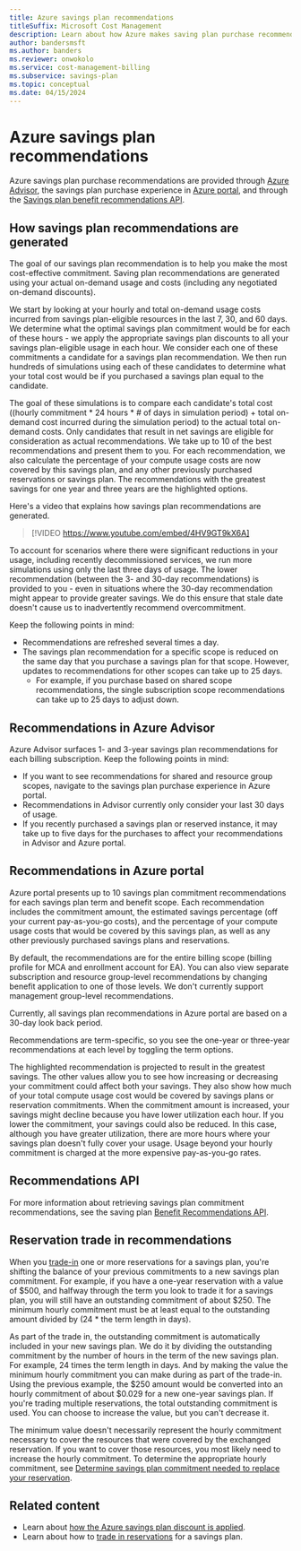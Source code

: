 ```yaml
---
title: Azure savings plan recommendations
titleSuffix: Microsoft Cost Management
description: Learn about how Azure makes saving plan purchase recommendations.
author: bandersmsft
ms.author: banders
ms.reviewer: onwokolo
ms.service: cost-management-billing
ms.subservice: savings-plan
ms.topic: conceptual
ms.date: 04/15/2024
---
```


# Azure savings plan recommendations

Azure savings plan purchase recommendations are provided through [Azure Advisor](https://portal.azure.com/#view/Microsoft_Azure_Expert/AdvisorMenuBlade/~/Cost), the savings plan purchase experience in [Azure portal](https://portal.azure.com/), and through the [Savings plan benefit recommendations API](/rest/api/cost-management/benefit-recommendations/list).

## How savings plan recommendations are generated

The goal of our savings plan recommendation is to help you make the most cost-effective commitment. Saving plan recommendations are generated using your actual on-demand usage and costs (including any negotiated on-demand discounts).

We start by looking at your hourly and total on-demand usage costs incurred from savings plan-eligible resources in the last 7, 30, and 60 days. We determine what the optimal savings plan commitment would be for each of these hours - we apply the appropriate savings plan discounts to all your savings plan-eligible usage in each hour. We consider each one of these commitments a candidate for a savings plan recommendation. We then run hundreds of simulations using each of these candidates to determine what your total cost would be if you purchased a savings plan equal to the candidate.

The goal of these simulations is to compare each candidate's total cost ((hourly commitment * 24 hours * # of days in simulation period) + total on-demand cost incurred during the simulation period) to the actual total on-demand costs. Only candidates that result in net savings are eligible for consideration as actual recommendations. We take up to 10 of the best recommendations and present them to you. For each recommendation, we also calculate the percentage of your compute usage costs are now covered by this savings plan, and any other previously purchased reservations or savings plan. The recommendations with the greatest savings for one year and three years are the highlighted options.

Here's a video that explains how savings plan recommendations are generated.


>[!VIDEO https://www.youtube.com/embed/4HV9GT9kX6A]


To account for scenarios where there were significant reductions in your usage, including recently decommissioned services, we run more simulations using only the last three days of usage. The lower recommendation (between the 3- and 30-day recommendations) is provided to you - even in situations where the 30-day recommendation might appear to provide greater savings. We do this ensure that stale date doesn't cause us to  inadvertently recommend overcommitment.

Keep the following points in mind:

- Recommendations are refreshed several times a day.
- The savings plan recommendation for a specific scope is reduced on the same day that you purchase a savings plan for that scope. However, updates to recommendations for other scopes can take up to 25 days.
    - For example, if you purchase based on shared scope recommendations, the single subscription scope recommendations can take up to 25 days to adjust down.

## Recommendations in Azure Advisor

Azure Advisor surfaces 1- and 3-year savings plan recommendations for each billing subscription. Keep the following points in mind:

- If you want to see recommendations for shared and resource group scopes, navigate to the savings plan purchase experience in Azure portal.
- Recommendations in Advisor currently only consider your last 30 days of usage.
- If you recently purchased a savings plan or reserved instance, it may take up to five days for the purchases to affect your recommendations in Advisor and Azure portal.

## Recommendations in Azure portal

Azure portal presents up to 10 savings plan commitment recommendations for each savings plan term and benefit scope. Each recommendation includes the commitment amount, the estimated savings percentage (off your current pay-as-you-go costs), and the percentage of your compute usage costs that would be covered by this savings plan, as well as any other previously purchased savings plans and reservations.

By default, the recommendations are for the entire billing scope (billing profile for MCA and enrollment account for EA). You can also view separate subscription and resource group-level recommendations by changing benefit application to one of those levels. We don't currently support management group-level recommendations.

Currently, all savings plan recommendations in Azure portal are based on a 30-day look back period.

Recommendations are term-specific, so you see the one-year or three-year recommendations at each level by toggling the term options.

The highlighted recommendation is projected to result in the greatest savings. The other values allow you to see how increasing or decreasing your commitment could affect both your savings. They also show how much of your total compute usage cost would be covered by savings plans or reservation commitments. When the commitment amount is increased, your savings might decline because you have lower utilization each hour. If you lower the commitment, your savings could also be reduced. In this case, although you have greater utilization, there are more hours where your savings plan doesn't fully cover your usage. Usage beyond your hourly commitment is charged at the more expensive pay-as-you-go rates.

## Recommendations API

For more information about retrieving savings plan commitment recommendations, see the saving plan [Benefit Recommendations API](/rest/api/cost-management/benefit-recommendations).

## Reservation trade in recommendations

When you [trade-in](reservation-trade-in.md) one or more reservations for a savings plan, you're shifting the balance of your previous commitments to a new savings plan commitment. For example, if you have a one-year reservation with a value of $500, and halfway through the term you look to trade it for a savings plan, you will still have an outstanding commitment of about $250. The minimum hourly commitment must be at least equal to the outstanding amount divided by (24 * the term length in days).

As part of the trade in, the outstanding commitment is automatically included in your new savings plan. We do it by dividing the outstanding commitment by the number of hours in the term of the new savings plan. For example, 24 times the term length in days. And by making the value the minimum hourly commitment you can make during as part of the trade-in. Using the previous example, the $250 amount would be converted into an hourly commitment of about $0.029 for a new one-year savings plan. If you're trading multiple reservations, the total outstanding commitment is used. You can choose to increase the value, but you can't decrease it.

The minimum value doesn't necessarily represent the hourly commitment necessary to cover the resources that were covered by the exchanged reservation. If you want to cover those resources, you most likely need to increase the hourly commitment. To determine the appropriate hourly commitment, see [Determine savings plan commitment needed to replace your reservation](reservation-trade-in.md#determine-savings-plan-commitment-needed-to-replace-your-reservation).

## Related content

- Learn about [how the Azure savings plan discount is applied](discount-application.md).
- Learn about how to [trade in reservations](reservation-trade-in.md) for a savings plan.
